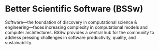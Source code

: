 # Better Scientific Software (BSSw)

Software—the foundation of discovery in computational science & engineering—faces increasing complexity in computational models and computer architectures. BSSw provides a central hub for the community to address pressing challenges in software productivity, quality, and sustainability.

<!---
Slide1 L: ../Articles/Blog/2025-06-sc24-rse-workshop.md
Slide1 R: ../images/Blog_2506_SC24.pn
Slide2 L: ../Articles/Blog/2025-06-approximate-computing.md 
Slide2 R: ../CuratedContent/ResearchingRSE.md
Slide3 L: ../CuratedContent/CuratedContent/DosAndDontsWhenSunsettingOpenSourceProjects.md 
Slide3 R: ../Events/hpcbp-092-genai-coding.md
Slide4 L: ../Events/2025-07-intersect-bootcamp.md
Slide4 R: ../Events/2025-usrse-conf.md
Slide5 L: ../Events/ATPESC2025.md
Slide5 R: ../Events/2025-09-escience.md
--->

<!---
Note: We have had up to 7 L and R panels in the carousel, even if the current carousel may be shorter.

Caution: Blank line after first comment mark (or before last comment mark) causes build failure.
LCM: Saving for use again later
Slide1 L: ../Articles/Blog/2025-05-conscious-review.md 
Slide1 R: ../Articles/Blog/2025-05-tl4bssw.md 
Slide2 L: ../CuratedContent/LadyBirdBrowser.md  
Slide2 R: ../CuratedContent/hpcbp-webinars-cc.md 
Slide3 L: ../Events/hpcbp-091-software-citation.md
Slide3 R: ../Events/2025-07-intersect-bootcamp.md
Slide4 L: ../Events/2025-usrse-conf.md
Slide4 R: ../Events/ATPESC2025.md
<!---
[Site Overview](SiteOverview.md)

[Communities Overview](CommunitiesOverview.md)

[Intro to CSE](IntroToCse.md)

[Intro to HPC](IntroToHpc.md)

--->
